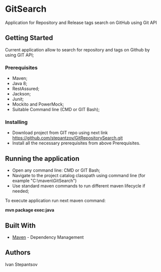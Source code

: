 # GitSearch
Application for Repository and Release tags search on GitHub using Git API 

## Getting Started
Current application allow to search for repository and tags on Github by using GIT API;

### Prerequisites
- Maven;
- Java 8; 
- RestAssured;
- Jackson;
- Junit;
- Mockito and PowerMock;
- Suitable Command line (CMD or GIT Bash);

### Installing
- Download project from GIT repo using next link https://github.com/stepantzov/GitRepositorySearch.git
- Install all the necessary prerequisites from above Prerequisites. 

## Running the application 
- Open any command line: CMD or GIT Bash;
- Navigate to the project catalog classpath using command line (for example "C:\maven\GitSearch")
- Use standard maven commands to run different maven lifecycle if needed;

To execute application run next maven command:

**mvn package exec:java**





## Built With
* [Maven](https://maven.apache.org/) - Dependency Management


## Authors
Ivan Stepantsov
